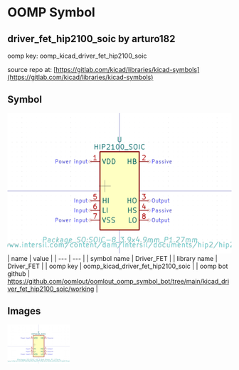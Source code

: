 # OOMP Symbol  
## driver_fet_hip2100_soic  by arturo182  
  
oomp key: oomp_kicad_driver_fet_hip2100_soic  
  
source repo at: [https://gitlab.com/kicad/libraries/kicad-symbols](https://gitlab.com/kicad/libraries/kicad-symbols)  
## Symbol  
  
[![working.png](working_600.png)](working.png)  
| name | value | 
| --- | --- | 
| symbol name | Driver_FET | 
| library name | Driver_FET | 
| oomp key | oomp_kicad_driver_fet_hip2100_soic | 
| oomp bot github | https://github.com/oomlout/oomlout_oomp_symbol_bot/tree/main/kicad_driver_fet_hip2100_soic/working | 
## Images  
  
[![working.png](working_140.png)](working.png)  
